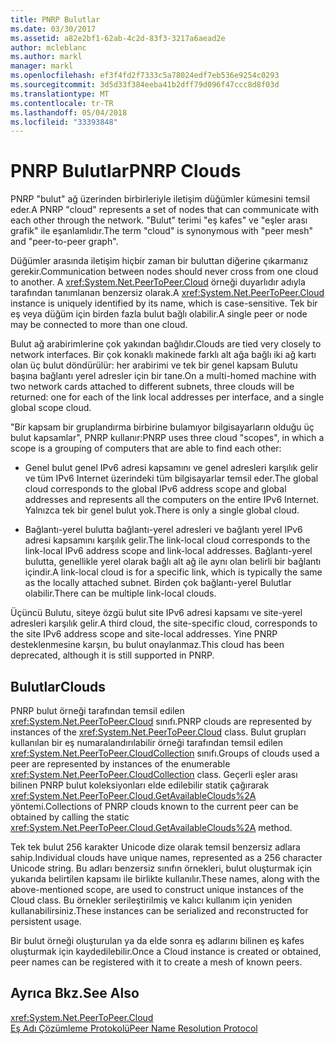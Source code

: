 ```yaml
---
title: PNRP Bulutlar
ms.date: 03/30/2017
ms.assetid: a82e2bf1-62ab-4c2d-83f3-3217a6aead2e
author: mcleblanc
ms.author: markl
manager: markl
ms.openlocfilehash: ef3f4fd2f7333c5a78024edf7eb536e9254c0293
ms.sourcegitcommit: 3d5d33f384eeba41b2dff79d096f47ccc8d8f03d
ms.translationtype: MT
ms.contentlocale: tr-TR
ms.lasthandoff: 05/04/2018
ms.locfileid: "33393848"
---
```

# <a name="pnrp-clouds"></a><span data-ttu-id="0c2bd-102">PNRP Bulutlar</span><span class="sxs-lookup"><span data-stu-id="0c2bd-102">PNRP Clouds</span></span>
<span data-ttu-id="0c2bd-103">PNRP "bulut" ağ üzerinden birbirleriyle iletişim düğümler kümesini temsil eder.</span><span class="sxs-lookup"><span data-stu-id="0c2bd-103">A PNRP "cloud" represents a set of nodes that can communicate with each other through the network.</span></span> <span data-ttu-id="0c2bd-104">"Bulut" terimi "eş kafes" ve "eşler arası grafik" ile eşanlamlıdır.</span><span class="sxs-lookup"><span data-stu-id="0c2bd-104">The term "cloud" is synonymous with "peer mesh" and "peer-to-peer graph".</span></span>  
  
 <span data-ttu-id="0c2bd-105">Düğümler arasında iletişim hiçbir zaman bir buluttan diğerine çıkarmanız gerekir.</span><span class="sxs-lookup"><span data-stu-id="0c2bd-105">Communication between nodes should never cross from one cloud to another.</span></span> <span data-ttu-id="0c2bd-106">A <xref:System.Net.PeerToPeer.Cloud> örneği duyarlıdır adıyla tarafından tanımlanan benzersiz olarak.</span><span class="sxs-lookup"><span data-stu-id="0c2bd-106">A <xref:System.Net.PeerToPeer.Cloud> instance is uniquely identified by its name, which is case-sensitive.</span></span> <span data-ttu-id="0c2bd-107">Tek bir eş veya düğüm için birden fazla bulut bağlı olabilir.</span><span class="sxs-lookup"><span data-stu-id="0c2bd-107">A single peer or node may be connected to more than one cloud.</span></span>  
  
 <span data-ttu-id="0c2bd-108">Bulut ağ arabirimlerine çok yakından bağlıdır.</span><span class="sxs-lookup"><span data-stu-id="0c2bd-108">Clouds are tied very closely to network interfaces.</span></span>  <span data-ttu-id="0c2bd-109">Bir çok konaklı makinede farklı alt ağa bağlı iki ağ kartı olan üç bulut döndürülür: her arabirimi ve tek bir genel kapsam Bulutu başına bağlantı yerel adresler için bir tane.</span><span class="sxs-lookup"><span data-stu-id="0c2bd-109">On a multi-homed machine with two network cards attached to different subnets, three clouds will be returned: one for each of the link local addresses per interface, and a single global scope cloud.</span></span>  
  
 <span data-ttu-id="0c2bd-110">"Bir kapsam bir gruplandırma birbirine bulamıyor bilgisayarların olduğu üç bulut kapsamlar", PNRP kullanır:</span><span class="sxs-lookup"><span data-stu-id="0c2bd-110">PNRP uses three cloud "scopes", in which a scope is a grouping of computers that are able to find each other:</span></span>  
  
-   <span data-ttu-id="0c2bd-111">Genel bulut genel IPv6 adresi kapsamını ve genel adresleri karşılık gelir ve tüm IPv6 Internet üzerindeki tüm bilgisayarlar temsil eder.</span><span class="sxs-lookup"><span data-stu-id="0c2bd-111">The global cloud corresponds to the global IPv6 address scope and global addresses and represents all the computers on the entire IPv6 Internet.</span></span> <span data-ttu-id="0c2bd-112">Yalnızca tek bir genel bulut yok.</span><span class="sxs-lookup"><span data-stu-id="0c2bd-112">There is only a single global cloud.</span></span>  
  
-   <span data-ttu-id="0c2bd-113">Bağlantı-yerel bulutta bağlantı-yerel adresleri ve bağlantı yerel IPv6 adresi kapsamını karşılık gelir.</span><span class="sxs-lookup"><span data-stu-id="0c2bd-113">The link-local cloud corresponds to the link-local IPv6 address scope and link-local addresses.</span></span> <span data-ttu-id="0c2bd-114">Bağlantı-yerel bulutta, genellikle yerel olarak bağlı alt ağ ile aynı olan belirli bir bağlantı içindir.</span><span class="sxs-lookup"><span data-stu-id="0c2bd-114">A link-local cloud is for a specific link, which is typically the same as the locally attached subnet.</span></span> <span data-ttu-id="0c2bd-115">Birden çok bağlantı-yerel Bulutlar olabilir.</span><span class="sxs-lookup"><span data-stu-id="0c2bd-115">There can be multiple link-local clouds.</span></span>  
  
 <span data-ttu-id="0c2bd-116">Üçüncü Bulutu, siteye özgü bulut site IPv6 adresi kapsamı ve site-yerel adresleri karşılık gelir.</span><span class="sxs-lookup"><span data-stu-id="0c2bd-116">A third cloud, the site-specific cloud, corresponds to the site IPv6 address scope and site-local addresses.</span></span> <span data-ttu-id="0c2bd-117">Yine PNRP desteklenmesine karşın, bu bulut onaylanmaz.</span><span class="sxs-lookup"><span data-stu-id="0c2bd-117">This cloud has been deprecated, although it is still supported in PNRP.</span></span>  
  
## <a name="clouds"></a><span data-ttu-id="0c2bd-118">Bulutlar</span><span class="sxs-lookup"><span data-stu-id="0c2bd-118">Clouds</span></span>  
 <span data-ttu-id="0c2bd-119">PNRP bulut örneği tarafından temsil edilen <xref:System.Net.PeerToPeer.Cloud> sınıfı.</span><span class="sxs-lookup"><span data-stu-id="0c2bd-119">PNRP clouds are represented by instances of the <xref:System.Net.PeerToPeer.Cloud> class.</span></span> <span data-ttu-id="0c2bd-120">Bulut grupları kullanılan bir eş numaralandırılabilir örneği tarafından temsil edilen <xref:System.Net.PeerToPeer.CloudCollection> sınıfı.</span><span class="sxs-lookup"><span data-stu-id="0c2bd-120">Groups of clouds used a peer are represented by instances of the enumerable <xref:System.Net.PeerToPeer.CloudCollection> class.</span></span> <span data-ttu-id="0c2bd-121">Geçerli eşler arası bilinen PNRP bulut koleksiyonları elde edilebilir statik çağırarak <xref:System.Net.PeerToPeer.Cloud.GetAvailableClouds%2A> yöntemi.</span><span class="sxs-lookup"><span data-stu-id="0c2bd-121">Collections of PNRP clouds known to the current peer can be obtained by calling the static <xref:System.Net.PeerToPeer.Cloud.GetAvailableClouds%2A> method.</span></span>  
  
 <span data-ttu-id="0c2bd-122">Tek tek bulut 256 karakter Unicode dize olarak temsil benzersiz adlara sahip.</span><span class="sxs-lookup"><span data-stu-id="0c2bd-122">Individual clouds have unique names, represented as a 256 character Unicode string.</span></span> <span data-ttu-id="0c2bd-123">Bu adları benzersiz sınıfın örnekleri, bulut oluşturmak için yukarıda belirtilen kapsamı ile birlikte kullanılır.</span><span class="sxs-lookup"><span data-stu-id="0c2bd-123">These names, along with the above-mentioned scope, are used to construct unique instances of the Cloud class.</span></span> <span data-ttu-id="0c2bd-124">Bu örnekler serileştirilmiş ve kalıcı kullanım için yeniden kullanabilirsiniz.</span><span class="sxs-lookup"><span data-stu-id="0c2bd-124">These instances can be serialized and reconstructed for persistent usage.</span></span>  
  
 <span data-ttu-id="0c2bd-125">Bir bulut örneği oluşturulan ya da elde sonra eş adlarını bilinen eş kafes oluşturmak için kaydedilebilir.</span><span class="sxs-lookup"><span data-stu-id="0c2bd-125">Once a Cloud instance is created or obtained, peer names can be registered with it to create a mesh of known peers.</span></span>  
  
## <a name="see-also"></a><span data-ttu-id="0c2bd-126">Ayrıca Bkz.</span><span class="sxs-lookup"><span data-stu-id="0c2bd-126">See Also</span></span>  
 <xref:System.Net.PeerToPeer.Cloud>  
 [<span data-ttu-id="0c2bd-127">Eş Adı Çözümleme Protokolü</span><span class="sxs-lookup"><span data-stu-id="0c2bd-127">Peer Name Resolution Protocol</span></span>](../../../docs/framework/network-programming/peer-name-resolution-protocol.md)
